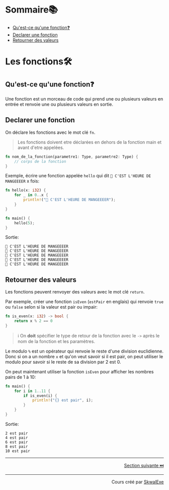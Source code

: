 # Sommaire📚

- [Qu'est-ce qu'une fonction❓](#quest-ce-quune-fonction)
- [Declarer une fonction](#declarer-une-fonction)
- [Retourner des valeurs](#retourner-des-valeurs)


# Les fonctions🛠️

## Qu'est-ce qu'une fonction❓

Une fonction est un morceau de code qui prend une ou plusieurs valeurs en entrée et renvoie une ou plusieurs valeurs en sortie.

## Declarer une fonction

On déclare les fonctions avec le mot clé `fn`.

> Les fonctions doivent etre déclarées en dehors de la fonction main et avant d'etre appelées.

```rust
fn nom_de_la_fonction(parametre1: Type, parametre2: Type) {
    // corps de la fonction
}
```

Exemple, écrire une fonction appelée `hello` qui dit `🔔 C'EST L'HEURE DE MANGEEEER` x fois:

```rust
fn hello(x: i32) {
    for _ in 0..x {
        println!("🔔 C'EST L'HEURE DE MANGEEEER");
    }
}

fn main() {
    hello(5);
}
```

Sortie:

```
🔔 C'EST L'HEURE DE MANGEEEER
🔔 C'EST L'HEURE DE MANGEEEER
🔔 C'EST L'HEURE DE MANGEEEER
🔔 C'EST L'HEURE DE MANGEEEER
🔔 C'EST L'HEURE DE MANGEEEER
```

## Retourner des valeurs

Les fonctions peuvent renvoyer des valeurs avec le mot clé `return`.

Par exemple, créer une fonction `isEven` (`estPair` en englais) qui renvoie `true` ou `false` selon si la valeur est pair ou impair:

```rust
fn is_even(x: i32) -> bool {
    return x % 2 == 0
}
```

> ℹ️ On **doit** spécifier le type de retour de la fonction avec le `->`  après le nom de la fonction et les paramètres.

Le modulo `%` est un opérateur qui renvoie le reste d'une division euclidienne.
Donc si on a un nombre `x` et qu'on veut savoir si il est pair, on peut utiliser le modulo pour savoir si le reste de sa division par 2 est 0.

On peut maintenant utiliser la fonction `isEven` pour afficher les nombres pairs de 1 à 10:

```rust
fn main() {
    for i in 1..11 {
        if is_even(i) {
            println!("{} est pair", i);
        }
    }
}
```

Sortie:

```
2 est pair
4 est pair
6 est pair
8 est pair
10 est pair
```

---

<p align="right"><a href="../les-blocs-de-code">Section suivante ⏭️</a></p>

---

<p align="right">Cours créé par <a href="https://github.com/SkwalExe/" target="_blank">SkwalExe</a></p>